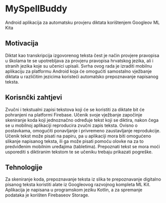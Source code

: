 # MySpellBuddy
Android aplikacija za automatsku provjeru diktata korištenjem Googleov ML Kita

## Motivacija
Diktat kao transkripcija izgovorenog teksta čest je način provjere pravopisa u školama 
te se upotrebljava za provjeru pravopisa hrvatskog jezika, ali i stranih jezika koje su učenici upisali. 
Svrha ovog rada je izraditi mobilnu aplikaciju za platformu Android koja će omogućiti samostalno vježbanje 
diktata u različitim jezicima koristeći automatsko prepoznavanje napisanog teksta.

## Korisnčki zahtjevi
Zvučni i tekstualni zapisi tekstova koji će se koristiti za diktate bit će pohranjeni na platformi Firebase. 
Učenik svoje vježbanje započinje skeniranje koda koji jednoznačno određuje tekst koji se diktira, nakon čega se u 
mobilnoj aplikaciji reproducira zvučni zapis teksta. 
Ovisno o postavkama, omogućiti ponavljanje i privremeno zaustavljanje reprodukcije. 
Učenik tekst može pisati na papiru, pa u aplikaciji mora biti omogućeno slikanje napisanog teksta, 
ili ga može pisati pomoću olovke na za to predviđenim mobilnim uređajima (tabletima). 
Prepoznati tekst se mora moći usporediti s diktiranim tekstom te se učeniku trebaju prikazati pogreške. 

## Tehnologije
Za skeniranje koda, prepoznavanje teksta iz slika te prepoznavanje digitalno pisanog teksta koristiti alate iz 
Googleovog razvojnog kompleta ML Kit.
Aplikacija je napisana u programskom jeziku Kotlin, a za spremanje podataka je korišten Firebaseov Storage.
